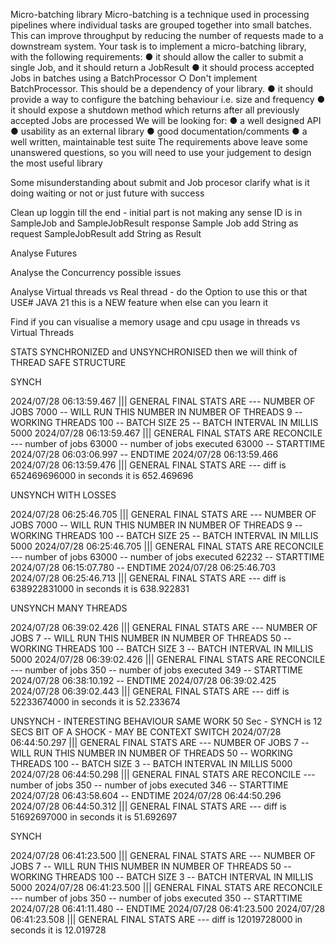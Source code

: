 Micro-batching library
Micro-batching is a technique used in processing pipelines where individual tasks are grouped
together into small batches. This can improve throughput by reducing the number of requests made
to a downstream system. Your task is to implement a micro-batching library, with the following
requirements:
● it should allow the caller to submit a single Job, and it should return a JobResult
● it should process accepted Jobs in batches using a BatchProcessor
○ Don't implement BatchProcessor. This should be a dependency of your library.
● it should provide a way to configure the batching behaviour i.e. size and frequency
● it should expose a shutdown method which returns after all previously accepted Jobs are
processed
We will be looking for:
● a well designed API
● usability as an external library
● good documentation/comments
● a well written, maintainable test suite
The requirements above leave some unanswered questions, so you will need to use your judgement
to design the most useful library






Some misunderstanding about submit and Job procesor clarify what is it doing waiting or not or just future with success 



Clean up loggin till the end - initial part is not making any sense
ID is in SampleJob and SampleJobResult response
Sample Job add String as request
SampleJobResult add String as Result

Analyse Futures

Analyse the Concurrency possible issues

Analyse Virtual threads vs Real thread - 
do the Option to use this or that
USE# JAVA 21 this is a NEW feature when else can you learn it

Find if you can visualise a memory usage and cpu usage in threads vs Virtual Threads


STATS SYNCHRONIZED and UNSYNCHRONISED
then we will think of THREAD SAFE STRUCTURE


SYNCH

2024/07/28 06:13:59.467 ||| GENERAL FINAL STATS ARE   --- NUMBER OF JOBS 7000  --  WILL RUN THIS NUMBER IN NUMBER OF THREADS  9   --  WORKING THREADS  100  -- BATCH SIZE 25   -- BATCH INTERVAL IN MILLIS  5000
2024/07/28 06:13:59.467 ||| GENERAL FINAL STATS ARE   RECONCILE --- number of jobs 63000  -- number of jobs executed  63000   -- STARTTIME  2024/07/28 06:03:06.997     -- ENDTIME 2024/07/28 06:13:59.466
2024/07/28 06:13:59.476 ||| GENERAL FINAL STATS ARE   ---  diff is 652469696000 in seconds it is  652.469696



UNSYNCH WITH LOSSES

2024/07/28 06:25:46.705 ||| GENERAL FINAL STATS ARE   --- NUMBER OF JOBS 7000  --  WILL RUN THIS NUMBER IN NUMBER OF THREADS  9   --  WORKING THREADS  100  -- BATCH SIZE 25   -- BATCH INTERVAL IN MILLIS  5000
2024/07/28 06:25:46.705 ||| GENERAL FINAL STATS ARE   RECONCILE --- number of jobs 63000  -- number of jobs executed  62232   -- STARTTIME  2024/07/28 06:15:07.780     -- ENDTIME 2024/07/28 06:25:46.703
2024/07/28 06:25:46.713 ||| GENERAL FINAL STATS ARE   ---  diff is 638922831000 in seconds it is  638.922831






UNSYNCH MANY THREADS


2024/07/28 06:39:02.426 ||| GENERAL FINAL STATS ARE   --- NUMBER OF JOBS 7  --  WILL RUN THIS NUMBER IN NUMBER OF THREADS  50   --  WORKING THREADS  100  -- BATCH SIZE 3   -- BATCH INTERVAL IN MILLIS  5000
2024/07/28 06:39:02.426 ||| GENERAL FINAL STATS ARE   RECONCILE --- number of jobs 350  -- number of jobs executed  349   -- STARTTIME  2024/07/28 06:38:10.192     -- ENDTIME 2024/07/28 06:39:02.425
2024/07/28 06:39:02.443 ||| GENERAL FINAL STATS ARE   ---  diff is 52233674000 in seconds it is  52.233674

UNSYNCH - INTERESTING BEHAVIOUR SAME WORK 50 Sec - SYNCH is 12 SECS  BIT OF A SHOCK - MAY BE CONTEXT SWITCH
2024/07/28 06:44:50.297 ||| GENERAL FINAL STATS ARE   --- NUMBER OF JOBS 7  --  WILL RUN THIS NUMBER IN NUMBER OF THREADS  50   --  WORKING THREADS  100  -- BATCH SIZE 3   -- BATCH INTERVAL IN MILLIS  5000
2024/07/28 06:44:50.298 ||| GENERAL FINAL STATS ARE   RECONCILE --- number of jobs 350  -- number of jobs executed  346   -- STARTTIME  2024/07/28 06:43:58.604     -- ENDTIME 2024/07/28 06:44:50.296
2024/07/28 06:44:50.312 ||| GENERAL FINAL STATS ARE   ---  diff is 51692697000 in seconds it is  51.692697

SYNCH

2024/07/28 06:41:23.500 ||| GENERAL FINAL STATS ARE   --- NUMBER OF JOBS 7  --  WILL RUN THIS NUMBER IN NUMBER OF THREADS  50   --  WORKING THREADS  100  -- BATCH SIZE 3   -- BATCH INTERVAL IN MILLIS  5000
2024/07/28 06:41:23.500 ||| GENERAL FINAL STATS ARE   RECONCILE --- number of jobs 350  -- number of jobs executed  350   -- STARTTIME  2024/07/28 06:41:11.480     -- ENDTIME 2024/07/28 06:41:23.500
2024/07/28 06:41:23.508 ||| GENERAL FINAL STATS ARE   ---  diff is 12019728000 in seconds it is  12.019728